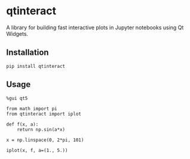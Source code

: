 # qtinteract

A library for building fast interactive plots in Jupyter notebooks using Qt Widgets.

## Installation

    pip install qtinteract

## Usage

    %gui qt5    

    from math import pi
    from qtinteract import iplot

    def f(x, a):
        return np.sin(a*x)

    x = np.linspace(0, 2*pi, 101)

    iplot(x, f, a=(1., 5.))
